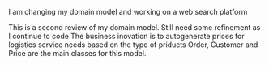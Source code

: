 I am changing my domain model and working on a web search platform 


This is a second review of my domain model.
Still need some refinement as I continue to code 
The business inovation is to autogenerate prices for logistics service needs based on the type of priducts
Order, Customer and Price are the main classes for this model.
